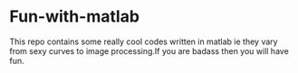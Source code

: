 # Fun-with-matlab
This repo contains some really cool codes written in matlab ie they vary from sexy curves to image processing.If you are badass then you will have fun.
